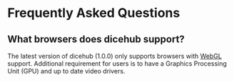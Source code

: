 # Frequently Asked Questions

## What browsers does dicehub support?

The latest version of dicehub (1.0.0) only supports browsers with [WebGL](https://caniuse.com/webgl) support. 
Additional requirement for users is to have a Graphics Processing Unit (GPU) and up to date video drivers. 
